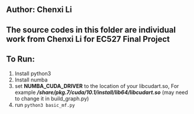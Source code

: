 ## Author: Chenxi Li

## The source codes in this folder are individual work from Chenxi Li for EC527 Final Project

## To Run:
1. Install python3
2. Install numba
3. set **NUMBA_CUDA_DRIVER** to the location of your libcudart.so, For example ***/share/pkg.7/cuda/10.1/install/lib64/libcudart.so***
(may need to change it in build_graph.py)
4. run `python3 basic_mf.py `
